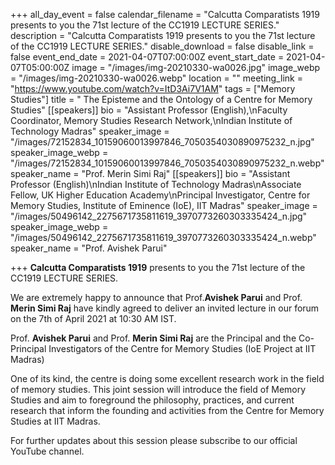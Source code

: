 +++
all_day_event = false
calendar_filename = "Calcutta Comparatists 1919 presents to you the 71st lecture of the CC1919 LECTURE SERIES."
description = "Calcutta Comparatists 1919 presents to you the 71st lecture of the CC1919 LECTURE SERIES."
disable_download = false
disable_link = false
event_end_date = 2021-04-07T07:00:00Z
event_start_date = 2021-04-07T05:00:00Z
image = "/images/img-20210330-wa0026.jpg"
image_webp = "/images/img-20210330-wa0026.webp"
location = ""
meeting_link = "https://www.youtube.com/watch?v=ItD3Ai7V1AM"
tags = ["Memory Studies"]
title = " The Episteme and the Ontology of a Centre for Memory Studies"
[[speakers]]
bio = "Assistant Professor (English),\nFaculty Coordinator, Memory Studies Research Network,\nIndian Institute of Technology Madras"
speaker_image = "/images/72152834_10159060013997846_7050354030890975232_n.jpg"
speaker_image_webp = "/images/72152834_10159060013997846_7050354030890975232_n.webp"
speaker_name = "Prof. Merin Simi Raj"
[[speakers]]
bio = "Assistant Professor (English)\nIndian Institute of Technology Madras\nAssociate Fellow, UK Higher Education Academy\nPrincipal Investigator, Centre for Memory Studies, Institute of Eminence (IoE), IIT Madras"
speaker_image = "/images/50496142_2275671735811619_3970773260303335424_n.jpg"
speaker_image_webp = "/images/50496142_2275671735811619_3970773260303335424_n.webp"
speaker_name = "Prof.  Avishek Parui"

+++
**Calcutta Comparatists 1919** presents to you the 71st lecture of the CC1919 LECTURE SERIES.  
  
We are extremely happy to announce that Prof.**Avishek Parui** and Prof. **Merin Simi Raj** have kindly agreed to deliver an invited lecture in our forum on the 7th of April 2021 at 10:30 AM IST.  
  
Prof. **Avishek Parui** and Prof. **Merin Simi Raj** are the Principal and the Co-Principal Investigators of the Centre for Memory Studies (IoE Project at IIT Madras)

  
One of its kind, the centre is doing some excellent research work in the field of memory studies. This joint session will introduce the field of Memory Studies and aim to foreground the philosophy, practices, and current research that inform the founding and activities from the Centre for Memory Studies at IIT Madras.

For further updates about this session please subscribe to our official YouTube channel.